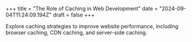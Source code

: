 +++
title = "The Role of Caching in Web Development"
date = "2024-09-04T11:24:09.194Z"
draft = false
+++

Explore caching strategies to improve website performance, including browser caching, CDN caching, and server-side caching.
        